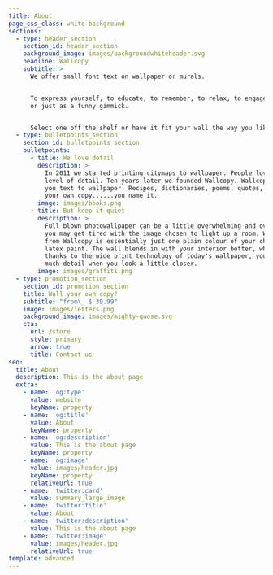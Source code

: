 ```yaml
---
title: About
page_css_class: white-background
sections:
  - type: header_section
    section_id: header_section
    background_image: images/backgroundwhiteheader.svg
    headline: Wallcopy
    subtitle: >
      We offer small font text on wallpaper or murals.


      To express yourself, to educate, to remember, to relax, to engage visitors
      or just as a funny gimmick.


      Select one off the shelf or have it fit your wall the way you like it.
  - type: bulletpoints_section
    section_id: bulletpoints_section
    bulletpoints:
      - title: We love detail
        description: >
          In 2011 we started printing citymaps to wallpaper. People loved the
          level of detail. Ten years later we founded Wallcopy. Wallcopy brings
          you text to wallpaper. Recipes, dictionaries, poems, quotes, lyrics or
          your own copy......you name it. 
        image: images/books.png
      - title: But keep it quiet
        description: >
          Full blown photowallpaper can be a little overwhelming and over time
          you may get tired with the image chosen to light up a room. Wallpaper
          from Wallcopy is essentially just one plain colour of your choice like
          latex paint. The wall blends in with your interior better, while
          thanks to the wide print technology of today's wallpaper, you have so
          much detail when you look a little closer. 
        image: images/graffiti.png
  - type: promotion_section
    section_id: promotion_section
    title: Wall your own copy?
    subtitle: "from\_ $ 39.99"
    image: images/letters.png
    background_image: images/mighty-goose.svg
    cta:
      url: /store
      style: primary
      arrow: true
      title: Contact us
seo:
  title: About
  description: This is the about page
  extra:
    - name: 'og:type'
      value: website
      keyName: property
    - name: 'og:title'
      value: About
      keyName: property
    - name: 'og:description'
      value: This is the about page
      keyName: property
    - name: 'og:image'
      value: images/header.jpg
      keyName: property
      relativeUrl: true
    - name: 'twitter:card'
      value: summary_large_image
    - name: 'twitter:title'
      value: About
    - name: 'twitter:description'
      value: This is the about page
    - name: 'twitter:image'
      value: images/header.jpg
      relativeUrl: true
template: advanced
---
```

